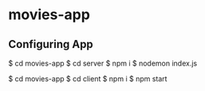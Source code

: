 # movies-app

## Configuring App

$ cd movies-app
$ cd server
$ npm i
$ nodemon index.js

$ cd movies-app
$ cd client
$ npm i
$ npm start
